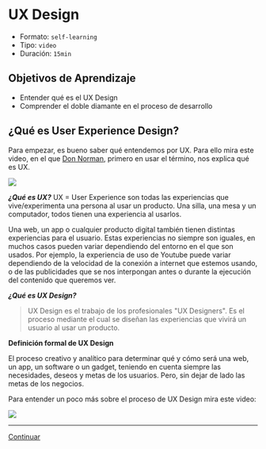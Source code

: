 # UX Design
- Formato: `self-learning`
- Tipo: `video`
- Duración: `15min`

## Objetivos de Aprendizaje

* Entender qué es el UX Design
* Comprender el doble diamante en el proceso de desarrollo


## ¿Qué es User Experience Design?

Para empezar, es bueno saber qué entendemos por UX. Para ello mira este video, en el que [Don Norman](https://es.wikipedia.org/wiki/Donald_Norman), primero en usar el término, nos explica qué es UX.

[![](https://lh3.googleusercontent.com/NXXihcbIZBiywCDP7TVRfZwUTiLONFyi-XhYIoz-2-f7l9QamUVtsu7Vg6Snv9qOmTX28AS90Bh6eVnF-FWf0Ggvog-Vfj6eIfL6VTz5lf5avx00hvC13gdwy31_X-eoMvqkp-nYW7U)](https://youtu.be/9BdtGjoIN4E?&cc_lang_pref=es&cc_load_policy=1)

***¿Qué es UX?***
UX = User Experience son todas las experiencias que vive/experimenta una persona al usar un producto. Una silla, una mesa y un computador, todos tienen una experiencia al usarlos. 

Una web, un app o cualquier producto digital también tienen distintas experiencias para el usuario. Estas experiencias no siempre son iguales, en muchos casos pueden variar dependiendo del entorno en el que son usados. Por ejemplo, la experiencia de uso de Youtube puede variar dependiendo de la velocidad de la conexión a internet que estemos usando, o de las publicidades que se nos interpongan antes o durante la ejecución del contenido que queremos ver.

***¿Qué es UX Design?***

> UX Design es el trabajo de los profesionales "UX Designers". Es el proceso mediante el cual se diseñan las experiencias que vivirá un usuario al usar un producto. 


**Definición formal de UX Design** 

El proceso creativo y analítico para determinar qué y cómo será una web, un app, un software o un gadget, teniendo en cuenta siempre las necesidades, deseos y metas de los usuarios. Pero, sin dejar de lado las metas de los negocios. 

Para entender un poco más sobre el proceso de UX Design mira este video:

[![](https://lh5.googleusercontent.com/OHW33sLkmWQv1eljJlycGHozE-ozx6WXVE-rnYKOmke4hqXzXyKhD67dGEDw_ILwsyFMiYT29n4ECRatw5Gfd4tnjs8Q3HZh5nT8qZOiffp7HuLZSDA_IMzD5MoGqvI_2f71IfGOgG4)](https://youtu.be/SBIvPTSy1QM)

***

[Continuar](03-ux-design-vs-ui-design.md)